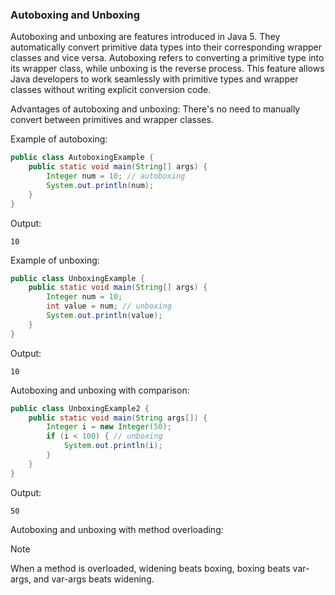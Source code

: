 ### Autoboxing and Unboxing

Autoboxing and unboxing are features introduced in Java 5. They automatically convert primitive data types into their corresponding wrapper classes and vice versa. Autoboxing refers to converting a primitive type into its wrapper class, while unboxing is the reverse process. This feature allows Java developers to work seamlessly with primitive types and wrapper classes without writing explicit conversion code.

Advantages of autoboxing and unboxing: There's no need to manually convert between primitives and wrapper classes.

Example of autoboxing:
```java
public class AutoboxingExample {
    public static void main(String[] args) {
        Integer num = 10; // autoboxing
        System.out.println(num);
    }
}
```
Output:
```
10
```

Example of unboxing:
```java
public class UnboxingExample {
    public static void main(String[] args) {
        Integer num = 10;
        int value = num; // unboxing
        System.out.println(value);
    }
}
```
Output:
```
10
```

Autoboxing and unboxing with comparison:
```java
public class UnboxingExample2 {
    public static void main(String args[]) {
        Integer i = new Integer(50);
        if (i < 100) { // unboxing
            System.out.println(i);
        }
    }
}
```
Output:
```
50
```

Autoboxing and unboxing with method overloading:

> [!NOTE]
> When a method is overloaded, widening beats boxing, boxing beats var-args, and var-args beats widening.


